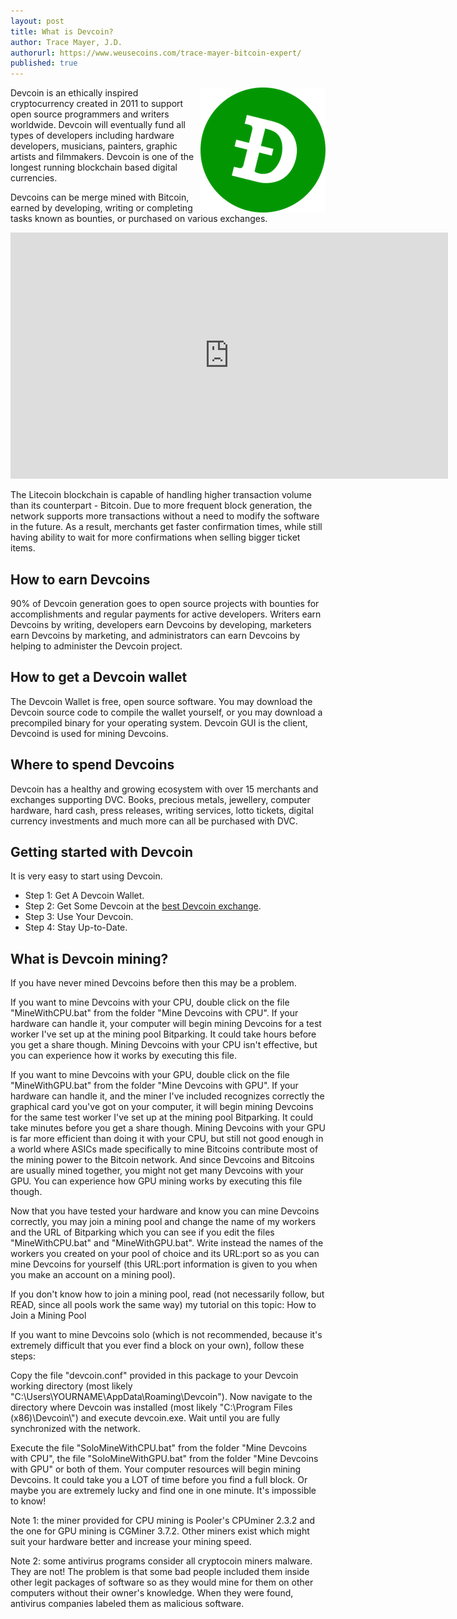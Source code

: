```yaml
---
layout: post
title: What is Devcoin?
author: Trace Mayer, J.D.
authorurl: https://www.weusecoins.com/trace-mayer-bitcoin-expert/
published: true
---
```


<img src="/images/devcoin.png" alt="what is devcoin" align="right">
<p>
Devcoin is an ethically inspired cryptocurrency created in 2011 to support open source programmers and writers worldwide. Devcoin will eventually fund all types of developers including hardware developers, musicians, painters, graphic artists and filmmakers. Devcoin is one of the longest running blockchain based digital currencies.
<p>Devcoins can be merge mined with Bitcoin, earned by developing, writing or completing tasks known as bounties, or purchased on various exchanges.
<p>
<iframe width="700" height="394" src="https://www.youtube.com/embed/xE4whwzRmQ0" frameborder="0" allowfullscreen></iframe>
<p>
The Litecoin blockchain is capable of handling higher transaction volume than its counterpart - Bitcoin. Due to more frequent block generation, the network supports more transactions without a need to modify the software in the future. As a result, merchants get faster confirmation times, while still having ability to wait for more confirmations when selling bigger ticket items.
<p>
<h2>How to earn Devcoins</h2>
90% of Devcoin generation goes to open source projects with bounties for accomplishments and regular payments for active developers. Writers earn Devcoins by writing, developers earn Devcoins by developing, marketers earn Devcoins by marketing, and administrators can earn Devcoins by helping to administer the Devcoin project.
<p>
<h2>How to get a Devcoin wallet</h2>
The Devcoin Wallet is free, open source software. You may download the Devcoin source code to compile the wallet yourself, or you may download a precompiled binary for your operating system. Devcoin GUI is the client, Devcoind is used for mining Devcoins.
<p>
<h2>Where to spend Devcoins</h2>
Devcoin has a healthy and growing ecosystem with over 15 merchants and exchanges supporting DVC. Books, precious metals, jewellery, computer hardware, hard cash, press releases, writing services, lotto tickets, digital currency investments and much more can all be purchased with DVC.
<h2>Getting started with Devcoin</h2>
It is very easy to start using Devcoin.
<p>
<ul><li>Step 1: Get A Devcoin Wallet.</li>
<li>Step 2: Get Some Devcoin at the <a href="https://www.kraken.com/">best Devcoin exchange</a>.</li>
<li>Step 3: Use Your Devcoin.</li>
<li>Step 4: Stay Up-to-Date.</li></ul>
<h2>What is Devcoin mining?</h2>
If you have never mined Devcoins before then this may be a problem.
<p>If you want to mine Devcoins with your CPU, double click on the file "MineWithCPU.bat" from the folder "Mine Devcoins with CPU". If your hardware can handle it, your computer will begin mining Devcoins for a test worker I've set up at the mining pool Bitparking. It could take hours before you get a share though. Mining Devcoins with your CPU isn't effective, but you can experience how it works by executing this file.
<p>If you want to mine Devcoins with your GPU, double click on the file "MineWithGPU.bat" from the folder "Mine Devcoins with GPU". If your hardware can handle it, and the miner I've included recognizes correctly the graphical card you've got on your computer, it will begin mining Devcoins for the same test worker I've set up at the mining pool Bitparking. It could take minutes before you get a share though. Mining Devcoins with your GPU is far more efficient than doing it with your CPU, but still not good enough in a world where ASICs made specifically to mine Bitcoins contribute most of the mining power to the Bitcoin network. And since Devcoins and Bitcoins are usually mined together, you might not get many Devcoins with your GPU. You can experience how GPU mining works by executing this file though.
<p>Now that you have tested your hardware and know you can mine Devcoins correctly, you may join a mining pool and change the name of my workers and the URL of Bitparking which you can see if you edit the files "MineWithCPU.bat" and "MineWithGPU.bat". Write instead the names of the workers you created on your pool of choice and its URL:port so as you can mine Devcoins for yourself (this URL:port information is given to you when you make an account on a mining pool).
<p>If you don't know how to join a mining pool, read (not necessarily follow, but READ, since all pools work the same way) my tutorial on this topic: How to Join a Mining Pool
<p>If you want to mine Devcoins solo (which is not recommended, because it's extremely difficult that you ever find a block on your own), follow these steps:
<p>Copy the file "devcoin.conf" provided in this package to your Devcoin working directory (most likely "C:\Users\YOURNAME\AppData\Roaming\Devcoin"). Now navigate to the directory where Devcoin was installed (most likely "C:\Program Files (x86)\Devcoin\") and execute devcoin.exe. Wait until you are fully synchronized with the network.
<p>Execute the file "SoloMineWithCPU.bat" from the folder "Mine Devcoins with CPU", the file "SoloMineWithGPU.bat" from the folder "Mine Devcoins with GPU" or both of them. Your computer resources will begin mining Devcoins. It could take you a LOT of time before you find a full block. Or maybe you are extremely lucky and find one in one minute. It's impossible to know!
<p>Note 1: the miner provided for CPU mining is Pooler's CPUminer 2.3.2 and the one for GPU mining is CGMiner 3.7.2. Other miners exist which might suit your hardware better and increase your mining speed.
<p>Note 2: some antivirus programs consider all cryptocoin miners malware. They are not! The problem is that some bad people included them inside other legit packages of software so as they would mine for them on other computers without their owner's knowledge. When they were found, antivirus companies labeled them as malicious software.